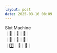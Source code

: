 ```yaml
---
layout: post
date: 2025-03-16 08:09
---
```


Slot Machine<br />
｜💎｜🍇｜🔔｜<br />
｜🍇｜🍒｜💎｜<br />
｜7️⃣｜💎｜🍇｜<br />

